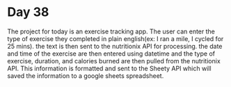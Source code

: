 # Day 38
The project for today is an exercise tracking app. The user can enter the type of exercise they completed in plain english(ex: I ran a mile, I cycled for 25 mins). the text is then sent to the nutritionix API for processing. the date and time of the exercise are then entered using datetime and the type of exercise, duration, and calories burned are then pulled from the nutritionix API. This information is formatted and sent to the Sheety API which will saved the information to a google sheets spreadsheet.